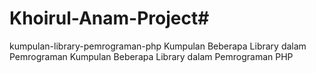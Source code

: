 # Khoirul-Anam-Project# 
kumpulan-library-pemrograman-php
Kumpulan Beberapa Library dalam Pemrograman
Kumpulan Beberapa Library dalam Pemrograman PHP
